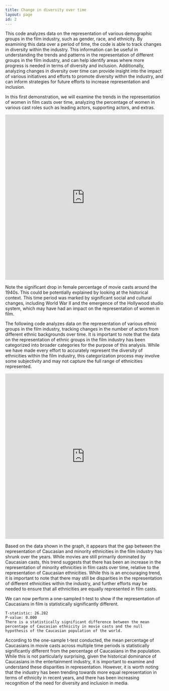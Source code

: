 ```yaml
---
title: Change in diversity over time
layout: page
id: 2
---
```


This code analyzes data on the representation of various demographic groups in the film industry, such as gender, race, and ethnicity. By examining this data over a period of time, the code is able to track changes in diversity within the industry. This information can be useful in understanding the trends and patterns in the representation of different groups in the film industry, and can help identify areas where more progress is needed in terms of diversity and inclusion. Additionally, analyzing changes in diversity over time can provide insight into the impact of various initiatives and efforts to promote diversity within the industry, and can inform strategies for future efforts to increase representation and inclusion.

In this first demonstration, we will examine the trends in the representation of women in film casts over time, analyzing the percentage of women in various cast roles such as leading actors, supporting actors, and extras.

<iframe id="igraph" scrolling="no" style="border:none;" seamless="seamless" src="https://plotly.com/~oliviashi/44.embed?showlink=false" height="525" width="100%"></iframe>

Note the significant drop in female percentage of movie casts around the 1940s. This could be potentially explained by looking at the historical context. This time period was marked by significant social and cultural changes, including World War II and the emergence of the Hollywood studio system, which may have had an impact on the representation of women in film.

The following code analyzes data on the representation of various ethnic groups in the film industry, tracking changes in the number of actors from different ethnic backgrounds over time. It is important to note that the data on the representation of ethnic groups in the film industry has been categorized into broader categories for the purpose of this analysis. While we have made every effort to accurately represent the diversity of ethnicities within the film industry, this categorization process may involve some subjectivity and may not capture the full range of ethnicities represented.

<iframe id="igraph" scrolling="no" style="border:none;" seamless="seamless" src="https://plotly.com/~oliviashi/46.embed?showlink=false" height="525" width="100%"></iframe>

Based on the data shown in the graph, it appears that the gap between the representation of Caucasian and minority ethnicities in the film industry has shrunk over the years. While movies are still primarily dominated by Caucasian casts, this trend suggests that there has been an increase in the representation of minority ethnicities in film casts over time, relative to the representation of Caucasian ethnicities. While this is an encouraging trend, it is important to note that there may still be disparities in the representation of different ethnicities within the industry, and further efforts may be needed to ensure that all ethnicities are equally represented in film casts.

We can now perform a one-sampled t-test to show if the representation of Caucasians in film is statistically significantly different.

```
T-statistic: 26.282
P-value: 0.000
There is a statistically significant difference between the mean percentage of Caucasian ethnicity in movie casts and the null hypothesis of the Caucasian population of the world.
```

According to the one-sample t-test conducted, the mean percentage of Caucasians in movie casts across multiple time periods is statistically significantly different from the percentage of Caucasians in the population. While this is not particularly surprising, given the historical dominance of Caucasians in the entertainment industry, it is important to examine and understand these disparities in representation. However, it is worth noting that the industry has been trending towards more equal representation in terms of ethnicity in recent years, and there has been increasing recognition of the need for diversity and inclusion in media.